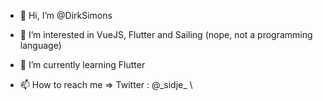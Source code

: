 - 👋 Hi, I’m @DirkSimons
- 👀 I’m interested in VueJS, Flutter and Sailing (nope, not a programming language)
- 🌱 I’m currently learning Flutter

- 📫 How to reach me => Twitter : @\_sidje_
\
<!---
DirkSimons/DirkSimons is a ✨ special ✨ repository because its `README.md` (this file) appears on your GitHub profile.
You can click the Preview link to take a look at your changes.
--->
